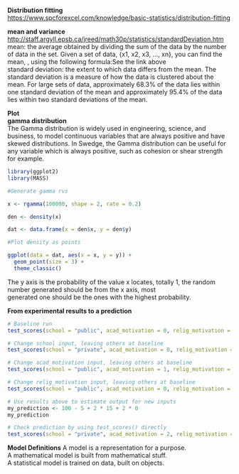 **Distribution fitting**  
https://www.spcforexcel.com/knowledge/basic-statistics/distribution-fitting


**mean and variance**  
http://staff.argyll.epsb.ca/jreed/math30p/statistics/standardDeviation.htm  
mean: the average obtained by dividing the sum of the data by the number of data in the set. Given a set of data, {x1, x2, x3, ..., xn}, you can find the mean, , using the following formula:See the link above  
standard deviation: the extent to which data differs from the mean. The standard deviation is a measure of how the data is clustered about the mean. For large sets of data, approximately 68.3% of the data lies within one standard deviation of the mean and approximately 95.4% of the data lies within two standard deviations of the mean.  

**Plot**  
**gamma distribution**  
The Gamma distribution is widely used in engineering, science, and business, to model continuous variables that are always positive and have skewed distributions. In Swedge, the Gamma distribution can be useful for any variable which is always positive, such as cohesion or shear strength for example.  
```r
library(ggplot2)
library(MASS)

#Generate gamma rvs

x <- rgamma(100000, shape = 2, rate = 0.2)

den <- density(x)

dat <- data.frame(x = den$x, y = den$y)

#Plot density as points

ggplot(data = dat, aes(x = x, y = y)) + 
  geom_point(size = 3) +
  theme_classic()
```
The y axis is the probability of the value x locates, totally 1, the random number generated should be from the x axis, most  
generated one should be the ones with the highest probability.  

**From experimental results to a prediction**  
```r
# Baseline run
test_scores(school = "public", acad_motivation = 0, relig_motivation = 0)

# Change school input, leaving others at baseline
test_scores(school = "private", acad_motivation = 0, relig_motivation = 0)

# Change acad_motivation input, leaving others at baseline
test_scores(school = "public", acad_motivation = 1, relig_motivation = 0)

# Change relig_motivation input, leaving others at baseline
test_scores(school = "public", acad_motivation = 0, relig_motivation = 1)

# Use results above to estimate output for new inputs
my_prediction <- 100 - 5 + 2 * 15 + 2 * 0
my_prediction

# Check prediction by using test_scores() directly
test_scores(school = "private", acad_motivation = 2, relig_motivation = 2)
```

**Model Definitions**
A model is a representation for a purpose.  
A mathematical model is built from mathematical stuff.  
A statistical model is trained on data, built on objects.  
